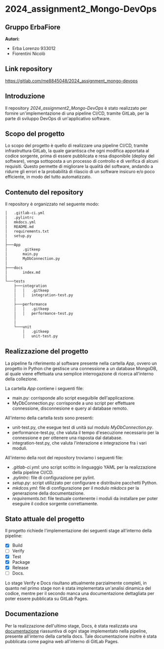# 2024_assignment2_Mongo-DevOps
## **Gruppo ErbaFiore**
**Autori:**
- Erba Lorenzo 933012
- Fiorentini Nicolò

## Link repository

https://gitlab.com/me8845048/2024_assignment_mongo-devops

## **Introduzione**

Il repository *2024_assignment2_Mongo-DevOps* è stato realizzato per fornire un'implementazione di una pipeline CI/CD, tramite GitLab, per la parte di sviluppo DevOps di un'applicativo software.


## **Scopo del progetto**

Lo scopo del progetto è quello di realizzare una pipeline CI/CD, tramite infrastruttura GitLab, la quale garantisca che ogni modifica apportata al codice sorgente, prima di essere pubblicata e resa disponibile (deploy del software), venga sottoposta a un processo di controllo e di verifica di alcuni requisiti. Questo permette di migliorare la qualità del software, andando a ridurre gli errori e la probabilità di rilascio di un software insicuro e/o poco efficiente, in modo del tutto automatizzato. 


## **Contenuto del repository**

Il repository è organizzato nel seguente modo:

```bash
│   .gitlab-ci.yml
│   .pylintrc
│   mkdocs.yml
│   README.md
│   requirements.txt
│   setup.py
│
├───App
│       .gitkeep
│       main.py
│       MyDbConnection.py
│
├───docs
│       index.md
│
└───tests
    ├───integration
    │   │   .gitkeep
    │   │   integration-test.py
    │
    ├───performance
    │   │   .gitkeep
    │   │   performance-test.py
    │   
    │
    └───unit
        │   .gitkeep
        │   unit-test.py
```

## **Realizzazione del progetto**

La pipeline fa riferimento al software presente nella cartella *App*, ovvero un progetto in Python che gestisce una connessione a un database MongoDB, al quale viene effettuata una semplice interrogazione di ricerca all'interno della collezione. 

La cartella *App* contiene i seguenti file:

- main.py: corrisponde allo script eseguibile dell'applicazione.
- MyDbConnection.py: corrisponde a uno script per effettuare connessione, disconnesione e query al database remoto.

All'interno della cartella *tests* sono presenti:

- unit-test.py, che esegue test di unità sul modulo *MyDbConnection.py*.
- performance-test.py, che valuta il tempo d'esecuzione necessario per la connessione e per ottenere una risposta dal database. 
- integration-test.py, che valuta l'interazione e integrazione fra i vari moduli.

All'interno della root del repository troviamo i seguenti file:

- *.gitlab-ci.yml*: uno script scritto in linguaggio YAML per la realizzazione della pipeline CI/CD.
- *.pylintrc*: file di configurazione per pylint.
- *setup.py*: script utilizzato per configurare e distribuire pacchetti Python.
- *mkdcos.yml*: file di configurazione per il modulo *mkdocs* per la generazione della documentazione.
- *requirements.txt*: file testuale contenente i moduli da installare per poter eseguire il codice sorgente correttamente.

## **Stato attuale del progetto**

Il progetto richiede l'implementazione dei seguenti stage all'interno della pipeline: 

- [X] Build
- [ ] Verify
- [X] Test
- [X] Package
- [X] Release
- [ ] Docs.

Lo stage Verify e Docs risultano attualmente parzialmente completi, in quanto nel primo stage non è stata implementata un'analisi dinamica del codice, mentre per il secondo manca una documentazione dettagliata per poter essere pubblicata su GitLab Pages.

## Documentazione
Per la realizzazione dell'ultimo stage, Docs, è stata realizzata una [documentazione](docs/index.md) riassuntiva di ogni stage implementato nella pipeline, presente all'interno della cartella docs. Tale documentazione inoltre è stata pubblicata come pagina web all'interno di GitLab Pages.

